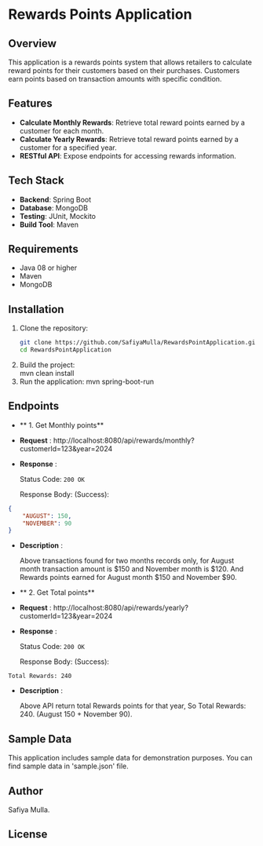 # Rewards Points Application

## Overview

This application is a rewards points system that allows retailers to calculate reward points for their customers based on their purchases. Customers earn points based on transaction amounts with specific condition. 

## Features

- **Calculate Monthly Rewards**: Retrieve total reward points earned by a customer for each month.
- **Calculate Yearly Rewards**: Retrieve total reward points earned by a customer for a specified year.
- **RESTful API**: Expose endpoints for accessing rewards information.

## Tech Stack

- **Backend**: Spring Boot
- **Database**: MongoDB
- **Testing**: JUnit, Mockito
- **Build Tool**: Maven

## Requirements

- Java 08 or higher
- Maven
- MongoDB

## Installation

1. Clone the repository:
   ```bash
   git clone https://github.com/SafiyaMulla/RewardsPointApplication.git
   cd RewardsPointApplication
2. Build the project:   
   mvn clean install
3. Run the application:
   mvn spring-boot-run
     
## Endpoints

- ** 1. Get Monthly points**

- **Request** :
http://localhost:8080/api/rewards/monthly?customerId=123&year=2024

- **Response** :

  Status Code: `200 OK`
  
  Response Body: (Success):

```json
{
    "AUGUST": 150,
    "NOVEMBER": 90
}
```
- **Description** :

   Above transactions found for two months records only, for August month transaction amount is $150 and November month is $120. And Rewards points earned for
   August month $150 and November $90.
 

- ** 2. Get Total points**

- **Request** :
http://localhost:8080/api/rewards/yearly?customerId=123&year=2024

- **Response** :

  Status Code: `200 OK`
  
  Response Body: (Success):

```
Total Rewards: 240
```

- **Description** :

   Above API return total Rewards points for that year, So Total Rewards: 240. (August 150 + November 90).
 
 
## Sample Data
This application includes sample data for demonstration purposes. You can find sample data in 'sample.json' file.

## Author
Safiya Mulla.

## License

